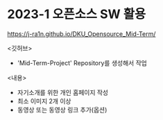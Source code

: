# 2023-1 오픈소스 SW 활용

https://j-ra1n.github.io/DKU_Opensource_Mid-Term/

<깃허브>
- 'Mid-Term-Project' Repository를 생성해서 작업

<내용>
- 자기소개를 위한 개인 홈페이지 작성
- 최소 이미지 2개 이상
- 동영상 또는 동영상 링크 추가(옵션)

